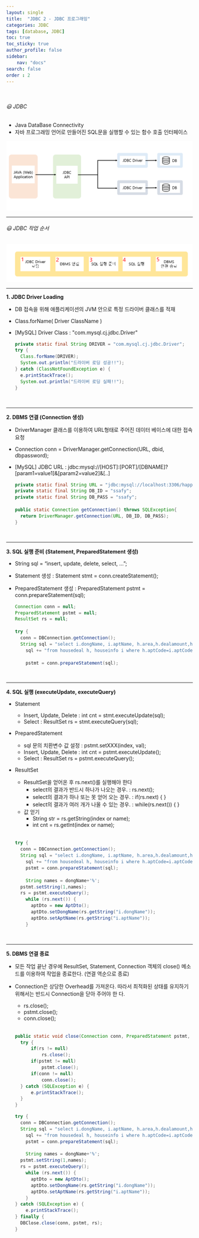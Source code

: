 ```yaml
---
layout: single
title:  "JDBC 2 - JDBC 프로그래밍"
categories: JDBC
tags: [database, JDBC]
toc: true
toc_sticky: true
author_profile: false
sidebar:
    nav: "docs"
search: false
order : 2
---
```


<br>

###### 😃 JDBC

- Java DataBase Connectivity
- 자바 프로그래밍 언어로 만들어진 SQL문을 실행할 수 있는 함수 호출 인터페이스

![image-20220331201549508](../../../images/db/2022-03-31-jdbc/image-20220331201549508.png)

-------------------

###### 😃 JDBC 작업 순서

![image-20220331221855096](../../../images/db/2022-03-31-jdbc/image-20220331221855096.png)

------------

**1. JDBC Driver Loading** 

- DB 접속을 위해 애플리케이션의 JVM 안으로 특정 드라이버 클래스를 적재

- Class.forName( Driver ClassName )

- [MySQL] Driver Class : "com.mysql.cj.jdbc.Driver"

  ``` java
  private static final String DRIVER = "com.mysql.cj.jdbc.Driver";
  try {
  	Class.forName(DRIVER);
  	System.out.println("드라이버 로딩 성공!!");
  } catch (ClassNotFoundException e) {
  	e.printStackTrace();
  	System.out.println("드라이버 로딩 실패!!");
  }
  ```

  <br>

------------------------

**2. DBMS 연결 (Connection 생성)**

- DriverManager 클래스를 이용하여 URL형태로 주어진 데이터 베이스에 대한 접속 요청

- Connection conn = DriverManager.getConnection(URL, dbid, dbpassword);

- [MySQL] JDBC URL : jdbc:mysql://[HOST]:[PORT]/[DBNAME]?[param1=value1]&[param2=value2]&[..] 

  ``` java
  private static final String URL = "jdbc:mysql://localhost:3306/happyhouse?serverTimezone=UTC&useUniCode=yes&characterEncoding=UTF-8";
  private static final String DB_ID = "ssafy";
  private static final String DB_PASS = "ssafy";
  
  public static Connection getConnection() throws SQLException{
  	return DriverManager.getConnection(URL, DB_ID, DB_PASS);
  }
  ```

<br>

-------------

**3. SQL 실행 준비 (Statement, PreparedStatement 생성)**

- String sql = “insert, update, delete, select, …”;

- Statement 생성 :  Statement stmt = conn.createStatement();

- PreparedStatement 생성 : PreparedStatement pstmt = conn.prepareStatement(sql);

  ```java
  Connection conn = null;
  PreparedStatement pstmt = null;
  ResultSet rs = null;
  
  try {
  	conn = DBConnection.getConnection();
  	String sql = "select i.dongName, i.aptName, h.area,h.dealamount,h.dealYear,h.dealMonth,i.lat,i.lng ";
      sql += "from housedeal h, houseinfo i where h.aptCode=i.aptCode and dongName like ?";
  	
      pstmt = conn.prepareStatement(sql);
  ```



<br>

--------------

**4. SQL 실행 (executeUpdate, executeQuery)**

- Statement
  - Insert, Update, Delete :  int cnt = stmt.executeUpdate(sql);
  - Select :  ResultSet rs = stmt.executeQuery(sql);

- PreparedStatement
  - sql 문의 치환변수 값 설정 : pstmt.setXXX(index, val);
  - Insert, Update, Delete :  int cnt = pstmt.executeUpdate();
  - Select :  ResultSet rs = pstmt.executeQuery();
  
- ResultSet
  - ResultSet을 얻어온 후 rs.next()를 실행해야 한다
    - select의 결과가 반드시 하나가 나오는 경우. : rs.next();
    - select의 결과가 하나 또는 못 얻어 오는 경우. : if(rs.next) { }
    - select의 결과가 여러 개가 나올 수 있는 경우. : while(rs.next()) { }
  - 값 얻기
    - String str = rs.getString(index or name);
    - int cnt = rs.getInt(index or name);
  
  <br>
  
  ``` java
  try {
  	conn = DBConnection.getConnection();
  	String sql = "select i.dongName, i.aptName, h.area,h.dealamount,h.dealYear,h.dealMonth,i.lat,i.lng ";
      sql += "from housedeal h, houseinfo i where h.aptCode=i.aptCode and dongName like ?";
      pstmt = conn.prepareStatement(sql);
  	
      String names = dongName+'%';
  	pstmt.setString(1,names);
  	rs = pstmt.executeQuery();
      while (rs.next()) {
  		aptDto = new AptDto();
  		aptDto.setDongName(rs.getString("i.dongName"));
  		aptDto.setAptName(rs.getString("i.aptName"));
      }
  ```
  
  

<br>

----------------

**5. DBMS 연결 종료**

- 모든 작업 끝난 경우에 ResultSet, Statement, Connection 객체의 close() 메소드를 이용하여 작업을 종료한다. (연결 역순으로 종료)

- Connection은 상당한 Overhead를 가져온다. 따라서 최적화된 상태를 유지하기 위해서는 반드시 Connection을 닫아 주어야 한 다.
  - rs.close();
  - pstmt.close();
  - conn.close();
  
  <br>
  
  ``` java
  public static void close(Connection conn, PreparedStatement pstmt, ResultSet rs) {
  	try {
  		if(rs != null)
  			rs.close();
  		if(pstmt != null)
  			pstmt.close();
  		if(conn != null)
  			conn.close();
  	} catch (SQLException e) {
  		e.printStackTrace();
  	}
  }
  ```
  
  ``` java
  try {
  	conn = DBConnection.getConnection();
  	String sql = "select i.dongName, i.aptName, h.area,h.dealamount,h.dealYear,h.dealMonth,i.lat,i.lng ";
      sql += "from housedeal h, houseinfo i where h.aptCode=i.aptCode and dongName like ?";
      pstmt = conn.prepareStatement(sql);
  	
      String names = dongName+'%';
  	pstmt.setString(1,names);
  	rs = pstmt.executeQuery();
      while (rs.next()) {
  		aptDto = new AptDto();
  		aptDto.setDongName(rs.getString("i.dongName"));
  		aptDto.setAptName(rs.getString("i.aptName"));
      }
  } catch (SQLException e) {
      e.printStackTrace();
  } finally {
  	DBClose.close(conn, pstmt, rs);
  }
  ```
  
  <br><br>

